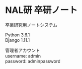 # NAL研 卒研ノート
卒業研究用ノートシステム  
  
Python 3.6.1  
Django 1.11.1
  

管理者アカウント  
username: admin  
password: adminpassword
